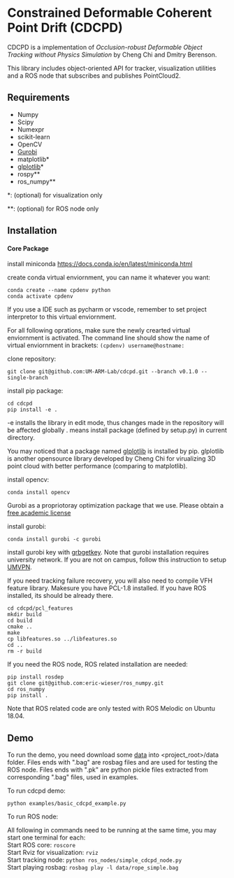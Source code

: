 Constrained Deformable Coherent Point Drift (CDCPD)
=============

CDCPD is a implementation of *Occlusion-robust Deformable Object Tracking without Physics Simulation*
by Cheng Chi and Dmitry Berenson.

This library includes object-oriented API for tracker, visualization utilities and a ROS node that subscribes 
and publishes PointCloud2.

Requirements
------------
  * Numpy
  * Scipy
  * Numexpr
  * scikit-learn
  * OpenCV
  * [Gurobi](https://www.gurobi.com/)
  * matplotlib\*
  * [glplotlib](https://github.com/cheng-chi/glplotlib)\*
  * rospy\**
  * ros_numpy\**
  
\*: (optional) for visualization only

\**: (optional) for ROS node only

Installation
------------

#### Core Package

install miniconda https://docs.conda.io/en/latest/miniconda.html

create conda virtual enviornment, you can name it whatever you want:
```
conda create --name cpdenv python
conda activate cpdenv
```

If you use a IDE such as pycharm or vscode, remember to set project interpretor to this virtual enviornment.

For all following oprations, make sure the newly crearted virtual enviornment is activated. The command line should show the name of virtual enviornment in brackets:
`(cpdenv) username@hostname:`

clone repository:
```
git clone git@github.com:UM-ARM-Lab/cdcpd.git --branch v0.1.0 --single-branch
```

install pip package:
```
cd cdcpd
pip install -e .
```

-e installs the library in edit mode, thus changes made in the repository will be affected globally
. means install package (defined by setup.py) in current directory.

You may noticed that a package named [glplotlib](https://github.com/cheng-chi/glplotlib) is installed by pip. glplotlib is another opensource library developed by Cheng Chi for virualizing 3D point cloud with better performance (comparing to matplotlib).

install opencv:
```
conda install opencv
```

Gurobi as a propriotoray optimization package that we use. Please obtain a [free academic license](https://user.gurobi.com/download/licenses/free-academic)

install gurobi:
```
conda install gurobi -c gurobi
```
install gurobi key with [grbgetkey](https://www.gurobi.com/documentation/8.1/quickstart_mac/retrieving_a_free_academic.html).
Note that gurobi installation requires university network. If you are not on campus, follow this instruction to setup [UMVPN](https://documentation.its.umich.edu/vpn/vpn-linux-vpn-instructions).


If you need tracking failure recovery, you will also need to compile VFH feature library.
Makesure you have PCL-1.8 installed. If you have ROS installed, its should be already there.
```
cd cdcpd/pcl_features
mkdir build
cd build
cmake ..
make
cp libfeatures.so ../libfeatures.so
cd ..
rm -r build
```

If you need the ROS node, ROS related installation are needed:
```
pip install rosdep
git clone git@github.com:eric-wieser/ros_numpy.git
cd ros_numpy
pip install .
```
Note that ROS related code are only tested with ROS Melodic on Ubuntu 18.04.

Demo
------------
To run the demo, you need download some [data](https://drive.google.com/drive/folders/1QSmSOw0JvQl9xnbVnBNogk0OcNo0Rn4_?usp=sharing) into <project_root>/data folder.
Files ends with ".bag" are rosbag files and are used for testing the ROS node.
Files ends with ".pk" are python pickle files extracted from corresponding ".bag" files, used in examples.

To run cdcpd demo:
```
python examples/basic_cdcpd_example.py
```

To run ROS node:

All following in commands need to be running at the same time, you may start one terminal for each:\
Start ROS core: `roscore`\
Start Rviz for visualization: `rviz`\
Start tracking node: `python ros_nodes/simple_cdcpd_node.py`\
Start playing rosbag: `rosbag play -l data/rope_simple.bag`
